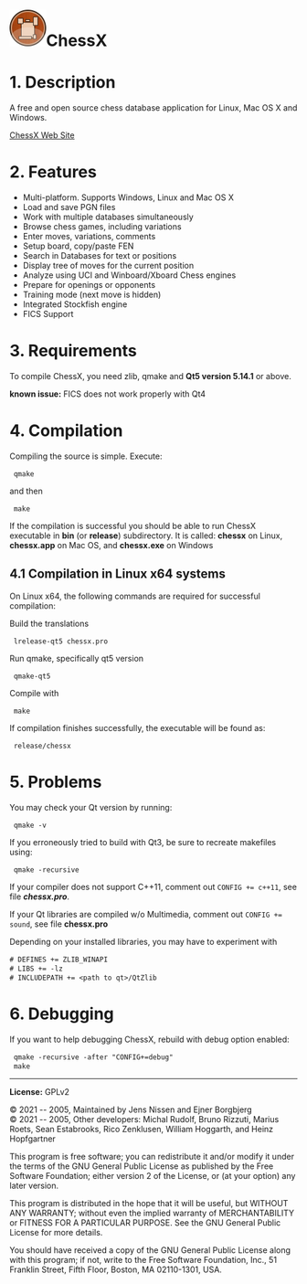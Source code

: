 ![Icon](data/icons/64x64/apps/chessx.png)ChessX
=================================================================

# 1. Description

A free and open source chess database application for Linux, Mac OS X and
Windows.

[ChessX Web Site](http://chessx.sourceforge.net/)

# 2. Features

* Multi-platform. Supports Windows, Linux and Mac OS X
* Load and save PGN files
* Work with multiple databases simultaneously
* Browse chess games, including variations
* Enter moves, variations, comments
* Setup board, copy/paste FEN
* Search in Databases for text or positions
* Display tree of moves for the current position
* Analyze using UCI and Winboard/Xboard Chess engines
* Prepare for openings or opponents
* Training mode (next move is hidden)
* Integrated Stockfish engine
* FICS Support

# 3. Requirements
  
To compile ChessX, you need zlib, qmake and **Qt5 version 5.14.1** or above.

**known issue:** FICS does not work properly with Qt4

# 4. Compilation

Compiling the source is simple. Execute:

     qmake

and then

     make

If the compilation is successful you should be able to run ChessX
executable in **bin** (or **release**) subdirectory. It is called: **chessx** on Linux, **chessx.app** on Mac OS, and **chessx.exe** on Windows

## 4.1 Compilation in Linux x64 systems

On Linux x64, the  following commands are required for successful compilation:

Build the translations

     lrelease-qt5 chessx.pro

Run qmake, specifically qt5 version

     qmake-qt5

Compile with

     make

If compilation finishes successfully, the executable will be found as:

     release/chessx

# 5. Problems


You may check your Qt version by running:

     qmake -v

If you erroneously tried to build with Qt3, be sure to recreate
makefiles using:

     qmake -recursive

If your compiler does not support C++11, comment out ```CONFIG += c++11```, see file ***chessx.pro***.

If your Qt libraries are compiled w/o Multimedia, comment out ```CONFIG += sound```, see file **chessx.pro**

Depending on your installed libraries, you may have to experiment with

```
# DEFINES += ZLIB_WINAPI
# LIBS += -lz
# INCLUDEPATH += <path to qt>/QtZlib
```

# 6. Debugging


If you want to help debugging ChessX, rebuild with debug option enabled:

     qmake -recursive -after "CONFIG+=debug"
     make

*************

**License:** GPLv2

:copyright: 2021 -- 2005, Maintained by Jens Nissen and Ejner Borgbjerg <br>
:copyright: 2021 -- 2005, Other developers: Michal Rudolf, Bruno Rizzuti, Marius Roets, Sean Estabrooks, Rico Zenklusen, William Hoggarth, and Heinz Hopfgartner

This program is free software; you can redistribute it and/or
modify it under the terms of the GNU General Public License
as published by the Free Software Foundation; either version 2
of the License, or (at your option) any later version.

This program is distributed in the hope that it will be useful,
but WITHOUT ANY WARRANTY; without even the implied warranty of
MERCHANTABILITY or FITNESS FOR A PARTICULAR PURPOSE.  See the
GNU General Public License for more details.

You should have received a copy of the GNU General Public License
along with this program; if not, write to the Free Software
Foundation, Inc., 51 Franklin Street, Fifth Floor, Boston, MA  02110-1301, USA.
